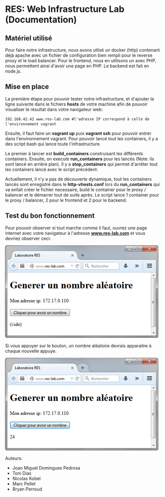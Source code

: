 # RES: Web Infrastructure Lab (Documentation)

## Matériel utilisé

Pour faire notre infrastructure, nous avons utlisé un docker (http) contenant déjà apache avec un fichier de configuration bien rempli pour le reverse proxy et le load balancer. Pour le frontend, nous en utilisons un avec PHP, nous permettent ainsi d'avoir une page en PHP. Le backend est fait en node.js.

## Mise en place

La première étape pour pouvoir tester notre infrastructure, et d'ajouter la ligne suivante dans le fichiers **hosts** de votre machine afin de pouvoir visualiser le résultat dans votre navigateur web:

    192.168.42.42 www.res-lab.com #l'adresse IP correspond à celle de l'environnement vagrant

Ensuite, il faut faire un **vagrant up** puis **vagrant ssh** pour pouvoir entrer dans l'environnement vagrant. 
Pour pouvoir lancé tout les containers, il y a des script bash qui lance toute l'infrastructure. 

Le premier à lancer est **build\_containers** construisant les différents containers. Ensuite, on execute **run\_containers** pour les lancés (Note: ils sont lancé en arrière plan). Il y a **stop_containers** qui permet d'arrêter tout les containers lancé avec le script précédent.

Actuellement, il n'y a pas de découverte dynamique, tout les containers lancés sont enregistré dans le **http-vhosts.conf** lors du **run\_containers** qui va enfait créer le fichier necessaire, build le container pour le proxy / balancer et le démarrer tout de suite après.
Le script lance 1 container pour le proxy / balancer, 2 pour le frontend et 2 pour le backend.

## Test du bon fonctionnement

Pour pouvoir observer si tout marche comme il faut, ouvrez une page internet avec votre 
navigateur à l'adresse **www.res-lab.com** et vous devriez observer ceci:

[![](images_document/front_start.png)](images_document/front_start.png)

Si vous appuyer sur le bouton, un nombre aléatoire devrais apparaitre à chaque nouvelle appuye.

[![](images_document/front.png)](images_document/front.png)



Auteurs: 

- Joao Miguel Domingues Pedrosa
- Toni Dias
- Nicolas Kobel
- Marc Pellet
- Bryan Perroud
